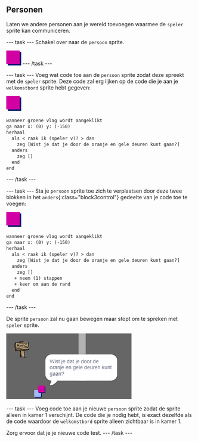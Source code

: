 ## Personen

Laten we andere personen aan je wereld toevoegen waarmee de `speler` sprite kan communiceren.

--- task --- Schakel over naar de `persoon` sprite.

![Person sprite](images/person.png) --- /task ---

--- task --- Voeg wat code toe aan de `persoon` sprite zodat deze spreekt met de `speler` sprite. Deze code zal erg lijken op de code die je aan je `welkomstbord` sprite hebt gegeven:

![persoon](images/person.png)

```blocks3
wanneer groene vlag wordt aangeklikt
ga naar x: (0) y: (-150)
herhaal 
  als < raak ik (speler v)? > dan 
    zeg [Wist je dat je door de oranje en gele deuren kunt gaan?]
  anders
    zeg []
  end
end
```

--- /task ---

--- task --- Sta je `persoon` sprite toe zich te verplaatsen door deze twee blokken in het `anders`{:class="block3control"} gedeelte van je code toe te voegen:

![persoon](images/person.png)

```blocks3
wanneer groene vlag wordt aangeklikt
ga naar x: (0) y: (-150)
herhaal 
  als < raak ik (speler v)? > dan 
    zeg [Wist je dat je door de oranje en gele deuren kunt gaan?]
  anders
    zeg []
   + neem (1) stappen
   + keer om aan de rand
  end
end

```

--- /task ---

De sprite `persoon` zal nu gaan bewegen maar stopt om te spreken met `speler` sprite.

![screenshot](images/world-person-test.png)

--- task --- Voeg code toe aan je nieuwe `persoon` sprite zodat de sprite alleen in kamer 1 verschijnt. De code die je nodig hebt, is exact dezelfde als de code waardoor de `welkomstbord` sprite alleen zichtbaar is in kamer 1.

Zorg ervoor dat je je nieuwe code test. --- /task ---